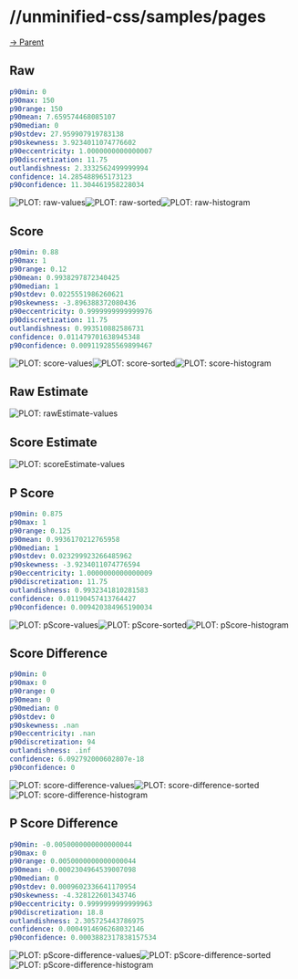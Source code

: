 
# //unminified-css/samples/pages

[→ Parent](../..)


## Raw


```yaml
p90min: 0
p90max: 150
p90range: 150
p90mean: 7.659574468085107
p90median: 0
p90stdev: 27.959907919783138
p90skewness: 3.9234011074776602
p90eccentricity: 1.0000000000000007
p90discretization: 11.75
outlandishness: 2.3332562499999994
confidence: 14.285488965173123
p90confidence: 11.304461958228034

```

![PLOT: raw-values](./raw/values.svg)![PLOT: raw-sorted](./raw/sorted.svg)![PLOT: raw-histogram](./raw/histogram.svg)
## Score


```yaml
p90min: 0.88
p90max: 1
p90range: 0.12
p90mean: 0.9938297872340425
p90median: 1
p90stdev: 0.0225551986260621
p90skewness: -3.896388372080436
p90eccentricity: 0.9999999999999976
p90discretization: 11.75
outlandishness: 0.993510882586731
confidence: 0.011479701638945348
p90confidence: 0.009119285569899467

```

![PLOT: score-values](./score/values.svg)![PLOT: score-sorted](./score/sorted.svg)![PLOT: score-histogram](./score/histogram.svg)
## Raw Estimate

![PLOT: rawEstimate-values](./rawEstimate/values.svg)
## Score Estimate

![PLOT: scoreEstimate-values](./scoreEstimate/values.svg)
## P Score


```yaml
p90min: 0.875
p90max: 1
p90range: 0.125
p90mean: 0.9936170212765958
p90median: 1
p90stdev: 0.023299923266485962
p90skewness: -3.9234011074776594
p90eccentricity: 1.0000000000000009
p90discretization: 11.75
outlandishness: 0.9932341810281583
confidence: 0.01190457413764427
p90confidence: 0.009420384965190034

```

![PLOT: pScore-values](./pScore/values.svg)![PLOT: pScore-sorted](./pScore/sorted.svg)![PLOT: pScore-histogram](./pScore/histogram.svg)
## Score Difference


```yaml
p90min: 0
p90max: 0
p90range: 0
p90mean: 0
p90median: 0
p90stdev: 0
p90skewness: .nan
p90eccentricity: .nan
p90discretization: 94
outlandishness: .inf
confidence: 6.092792000602807e-18
p90confidence: 0

```

![PLOT: score-difference-values](./score-difference/values.svg)![PLOT: score-difference-sorted](./score-difference/sorted.svg)![PLOT: score-difference-histogram](./score-difference/histogram.svg)
## P Score Difference


```yaml
p90min: -0.0050000000000000044
p90max: 0
p90range: 0.0050000000000000044
p90mean: -0.0002304964539007098
p90median: 0
p90stdev: 0.0009602336641170954
p90skewness: -4.328122601343746
p90eccentricity: 0.9999999999999963
p90discretization: 18.8
outlandishness: 2.305725443786975
confidence: 0.0004914696268032146
p90confidence: 0.0003882317838157534

```

![PLOT: pScore-difference-values](./pScore-difference/values.svg)![PLOT: pScore-difference-sorted](./pScore-difference/sorted.svg)![PLOT: pScore-difference-histogram](./pScore-difference/histogram.svg)